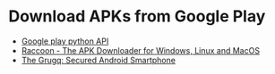 # Download APKs from Google Play
- [Google play python API ](https://github.com/NoMore201/googleplay-api)
- [Raccoon - The APK Downloader for Windows, Linux and MacOS](https://raccoon.onyxbits.de/)
- [The Grugq: Secured Android Smartphone](https://medium.com/@thegrugq/secured-android-smartphone-32b28ae3fbd8)
